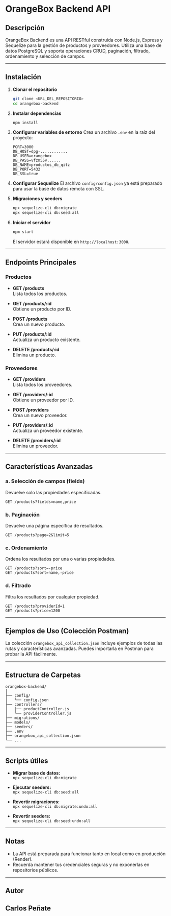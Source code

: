 # OrangeBox Backend API

## Descripción

OrangeBox Backend es una API RESTful construida con Node.js, Express y Sequelize para la gestión de productos y proveedores. Utiliza una base de datos PostgreSQL y soporta operaciones CRUD, paginación, filtrado, ordenamiento y selección de campos.

---

## Instalación

1. **Clonar el repositorio**
   ```bash
   git clone <URL_DEL_REPOSITORIO>
   cd orangebox-backend
   ```

2. **Instalar dependencias**
   ```bash
   npm install
   ```

3. **Configurar variables de entorno**
   Crea un archivo `.env` en la raíz del proyecto:
   ```env
   PORT=3000
   DB_HOST=dpg-............
   DB_USER=orangebox
   DB_PASS=vfzm55v......
   DB_NAME=productos_db_qitz
   DB_PORT=5432
   DB_SSL=true
   ```

4. **Configurar Sequelize**
   El archivo `config/config.json` ya está preparado para usar la base de datos remota con SSL.

5. **Migraciones y seeders**
   ```bash
   npx sequelize-cli db:migrate
   npx sequelize-cli db:seed:all
   ```

6. **Iniciar el servidor**
   ```bash
   npm start
   ```
   El servidor estará disponible en `http://localhost:3000`.

---

## Endpoints Principales

### Productos

- **GET /products**  
  Lista todos los productos.

- **GET /products/:id**  
  Obtiene un producto por ID.

- **POST /products**  
  Crea un nuevo producto.

- **PUT /products/:id**  
  Actualiza un producto existente.

- **DELETE /products/:id**  
  Elimina un producto.

### Proveedores

- **GET /providers**  
  Lista todos los proveedores.

- **GET /providers/:id**  
  Obtiene un proveedor por ID.

- **POST /providers**  
  Crea un nuevo proveedor.

- **PUT /providers/:id**  
  Actualiza un proveedor existente.

- **DELETE /providers/:id**  
  Elimina un proveedor.

---

## Características Avanzadas

### a. Selección de campos (fields)
Devuelve solo las propiedades especificadas.
```http
GET /products?fields=name,price
```

### b. Paginación
Devuelve una página específica de resultados.
```http
GET /products?page=2&limit=5
```

### c. Ordenamiento
Ordena los resultados por una o varias propiedades.
```http
GET /products?sort=-price
GET /products?sort=name,-price
```

### d. Filtrado
Filtra los resultados por cualquier propiedad.
```http
GET /products?providerId=1
GET /products?price=1200
```

---

## Ejemplos de Uso (Colección Postman)

La colección `orangebox_api_collection.json` incluye ejemplos de todas las rutas y características avanzadas. Puedes importarla en Postman para probar la API fácilmente.

---

## Estructura de Carpetas

```
orangebox-backend/
│
├── config/
│   └── config.json
├── controllers/
│   ├── productController.js
│   └── providerController.js
├── migrations/
├── models/
├── seeders/
├── .env
├── orangebox_api_collection.json
└── ...
```

---

## Scripts útiles

- **Migrar base de datos:**  
  `npx sequelize-cli db:migrate`

- **Ejecutar seeders:**  
  `npx sequelize-cli db:seed:all`

- **Revertir migraciones:**  
  `npx sequelize-cli db:migrate:undo:all`

- **Revertir seeders:**  
  `npx sequelize-cli db:seed:undo:all`

---

## Notas

- La API está preparada para funcionar tanto en local como en producción (Render).
- Recuerda mantener tus credenciales seguras y no exponerlas en repositorios públicos.

---

## Autor

Carlos Peñate
---